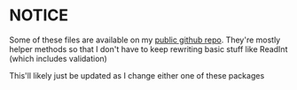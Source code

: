 # NOTICE

Some of these files are available on my [public github repo](https://www.github.com/Wauchope/C245). 
They're mostly helper methods so that I don't have to keep rewriting basic stuff like ReadInt (which includes validation)

This'll likely just be updated as I change either one of these packages